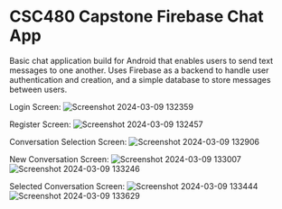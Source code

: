 # CSC480 Capstone Firebase Chat App
Basic chat application build for Android that enables users to send text messages to one another.
Uses Firebase as a backend to handle user authentication and creation, and a simple database to store messages between users.

Login Screen:
![Screenshot 2024-03-09 132359](https://github.com/KyleKing54/CSC480-Capstone-Firebase-Chat/assets/24923424/758693a3-f23f-4990-b2db-29d3e36cccc7)

Register Screen:
![Screenshot 2024-03-09 132457](https://github.com/KyleKing54/CSC480-Capstone-Firebase-Chat/assets/24923424/470b90b3-5fe2-49f2-87c2-2f5a31fb9cc3)

Conversation Selection Screen:
![Screenshot 2024-03-09 132906](https://github.com/KyleKing54/CSC480-Capstone-Firebase-Chat/assets/24923424/4fb55796-024a-476c-a94d-1c2838132d7d)

New Conversation Screen:
![Screenshot 2024-03-09 133007](https://github.com/KyleKing54/CSC480-Capstone-Firebase-Chat/assets/24923424/0c5cbbc9-a783-437c-8cbd-480e5a2a9660)
![Screenshot 2024-03-09 133246](https://github.com/KyleKing54/CSC480-Capstone-Firebase-Chat/assets/24923424/806494c8-0aa8-4c64-8570-f04cff0f5a15)

Selected Conversation Screen:
![Screenshot 2024-03-09 133444](https://github.com/KyleKing54/CSC480-Capstone-Firebase-Chat/assets/24923424/e2becd34-0648-4dab-ace3-e2222a494279)
![Screenshot 2024-03-09 133629](https://github.com/KyleKing54/CSC480-Capstone-Firebase-Chat/assets/24923424/92b4794c-49bf-48d9-ac41-ee297e3e3d5a)
